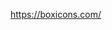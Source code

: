 https://boxicons.com/
<!-- <link href='https://unpkg.com/boxicons@2.1.4/css/boxicons.min.css' rel='stylesheet'> -->

